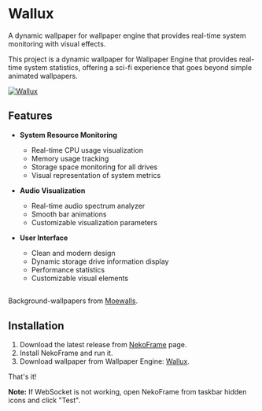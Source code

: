 # Wallux

A dynamic wallpaper for wallpaper engine that provides real-time system monitoring with visual effects.

This project is a dynamic wallpaper for Wallpaper Engine that provides real-time system statistics, offering a sci-fi experience that goes beyond simple animated wallpapers.


[![Wallux](https://img.youtube.com/vi/VRLvY5bjuP8/maxresdefault.jpg)](https://youtu.be/VRLvY5bjuP8)

## Features

- **System Resource Monitoring**
  - Real-time CPU usage visualization
  - Memory usage tracking
  - Storage space monitoring for all drives
  - Visual representation of system metrics

- **Audio Visualization**
  - Real-time audio spectrum analyzer
  - Smooth bar animations
  - Customizable visualization parameters

- **User Interface**
  - Clean and modern design
  - Dynamic storage drive information display
  - Performance statistics
  - Customizable visual elements

##
Background-wallpapers from [Moewalls](https://moewalls.com/).

## Installation

1. Download the latest release from [NekoFrame](https://github.com/nubsuki/Nekoframe) page.
2. Install NekoFrame and run it.
3. Download wallpaper from Wallpaper Engine: [Wallux](https://steamcommunity.com/sharedfiles/filedetails/?id=3452928639).

That's it!

**Note:** If WebSocket is not working, open NekoFrame from taskbar hidden icons and click "Test".